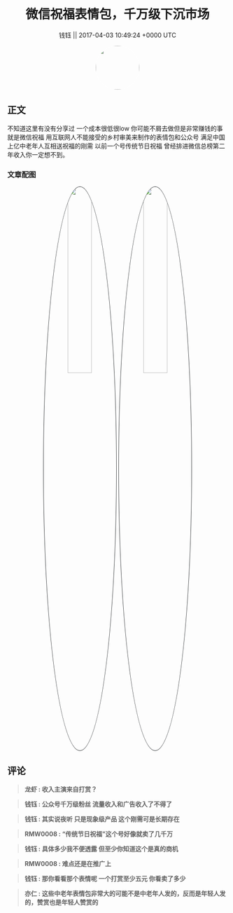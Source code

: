 <h1 align="center">微信祝福表情包，千万级下沉市场</h1>




<p align="center">
    <a>钱钰 || 2017-04-03 10:49:24 &#43;0000 UTC</a>
</p>

<div align="center">
    <img src="https://images.zsxq.com/FsGW9ZnKn188G6GlQeMFz7QYwNqM?e=1590940799&amp;token=kIxbL07-8jAj8w1n4s9zv64FuZZNEATmlU_Vm6zD:w4vMkFlaBBxamyfYHkzfApiogDk=" width="100" height="100" style="border:1px solid;border-radius:50%; color:#ffffff"/>
</div>




## 正文

<div>
不知道这里有没有分享过 一个成本很低很low 你可能不屑去做但是非常赚钱的事 就是微信祝福 用互联网人不能接受的乡村审美来制作的表情包和公众号 满足中国上亿中老年人互相送祝福的刚需 以前一个号传统节日祝福 曾经排进微信总榜第二 年收入你一定想不到。
</div>

### 文章配图

<div class="image" align="center">

<img src="https://images.zsxq.com/Fr5nndbiBLF01RY1XpxrHSMEhJFm?imageMogr2/auto-orient/thumbnail/800x/format/jpg/blur/1x0/quality/75&amp;e=1590940799&amp;token=kIxbL07-8jAj8w1n4s9zv64FuZZNEATmlU_Vm6zD:FqkCXwhdhmY8djQnPsTKEv_YW1M=" width="33%" height="33%" style="border:1px solid;border-radius:50%; color:#3c3f41"/>

<img src="https://images.zsxq.com/FtAjiSy5QOk7X1NDeYzEEgqDnGJm?imageMogr2/auto-orient/thumbnail/800x/format/jpg/blur/1x0/quality/75&amp;e=1590940799&amp;token=kIxbL07-8jAj8w1n4s9zv64FuZZNEATmlU_Vm6zD:0VCBrA7_sLrKh1vRKCVLCBzRvms=" width="33%" height="33%" style="border:1px solid;border-radius:50%; color:#3c3f41"/>

</div>


## 评论

<div align="left">
<div>

<blockquote >
<span> <strong>龙虾 : 收入主演来自打赏？ </strong></span>
</blockquote>

<blockquote >
<span> <strong>钱钰 : 公众号千万级粉丝 流量收入和广告收入了不得了 </strong></span>
</blockquote>

<blockquote >
<span> <strong>钱钰 : 其实说夜听 只是现象级产品 这个刚需可是长期存在 </strong></span>
</blockquote>

<blockquote >
<span> <strong>RMW0008 : “传统节日祝福”这个号好像就卖了几千万 </strong></span>
</blockquote>

<blockquote >
<span> <strong>钱钰 : 具体多少我不便透露 但至少你知道这个是真的商机 </strong></span>
</blockquote>

<blockquote >
<span> <strong>RMW0008 : 难点还是在推广上 </strong></span>
</blockquote>

<blockquote >
<span> <strong>钱钰 : 那你看看那个表情呢 一个打赏至少五元 你看卖了多少 </strong></span>
</blockquote>

<blockquote >
<span> <strong>亦仁 : 这些中老年表情包非常大的可能不是中老年人发的，反而是年轻人发的，赞赏也是年轻人赞赏的 </strong></span>
</blockquote>

</div>
</div>
